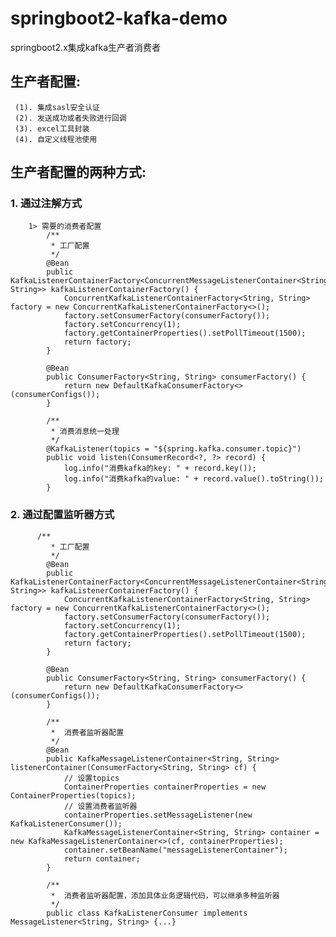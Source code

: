 # springboot2-kafka-demo
springboot2.x集成kafka生产者消费者
 ## 生产者配置: 
     (1). 集成sasl安全认证
     (2). 发送成功或者失败进行回调
     (3). excel工具封装
     (4). 自定义线程池使用
     
## 生产者配置的两种方式: 
  ###  1. 通过注解方式
        1> 需要的消费者配置
            /**
             * 工厂配置
             */
            @Bean
            public KafkaListenerContainerFactory<ConcurrentMessageListenerContainer<String, String>> kafkaListenerContainerFactory() {
                ConcurrentKafkaListenerContainerFactory<String, String> factory = new ConcurrentKafkaListenerContainerFactory<>();
                factory.setConsumerFactory(consumerFactory());
                factory.setConcurrency(1);
                factory.getContainerProperties().setPollTimeout(1500);
                return factory;
            }
        
            @Bean
            public ConsumerFactory<String, String> consumerFactory() {
                return new DefaultKafkaConsumerFactory<>(consumerConfigs());
            }
            
            /**
             * 消费消息统一处理
             */
            @KafkaListener(topics = "${spring.kafka.consumer.topic}")
            public void listen(ConsumerRecord<?, ?> record) {
                log.info("消费kafka的key: " + record.key());
                log.info("消费kafka的value: " + record.value().toString());
            }
            
   ###  2. 通过配置监听器方式
          /**
             * 工厂配置
             */
            @Bean
            public KafkaListenerContainerFactory<ConcurrentMessageListenerContainer<String, String>> kafkaListenerContainerFactory() {
                ConcurrentKafkaListenerContainerFactory<String, String> factory = new ConcurrentKafkaListenerContainerFactory<>();
                factory.setConsumerFactory(consumerFactory());
                factory.setConcurrency(1);
                factory.getContainerProperties().setPollTimeout(1500);
                return factory;
            }
        
            @Bean
            public ConsumerFactory<String, String> consumerFactory() {
                return new DefaultKafkaConsumerFactory<>(consumerConfigs());
            }
        
            /**
             *  消费者监听器配置
             */
            @Bean
            public KafkaMessageListenerContainer<String, String> listenerContainer(ConsumerFactory<String, String> cf) {
                // 设置topics
                ContainerProperties containerProperties = new ContainerProperties(topics);
                // 设置消费者监听器
                containerProperties.setMessageListener(new KafkaListenerConsumer());
                KafkaMessageListenerContainer<String, String> container = new KafkaMessageListenerContainer<>(cf, containerProperties);
                container.setBeanName("messageListenerContainer");
                return container;
            }
            
            /**
             *  消费者监听器配置，添加具体业务逻辑代码，可以继承多种监听器
             */
            public class KafkaListenerConsumer implements MessageListener<String, String> {...}